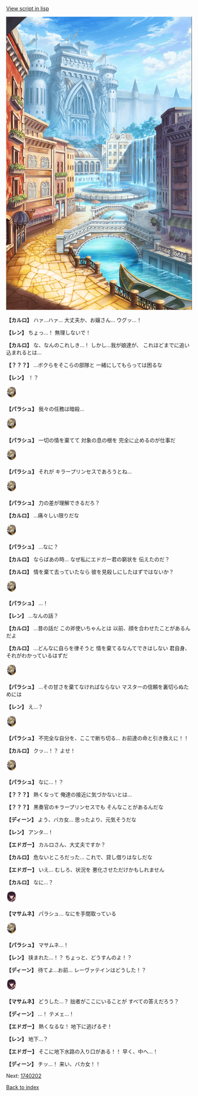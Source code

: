 [View script in lisp](../scripts/1740102.txt)

![006_town.png](../images/backgrounds/006_town.png)

**【カルロ】**
ハァ…ハァ…
大丈夫か、お嬢さん…
ウグッ…！

**【レン】**
ちょっ…！
無理しないで！

**【カルロ】**
な、なんのこれしき…！
しかし…我が娘達が、
これほどまでに追い込まれるとは…

**【？？？】**
…ボクらをそこらの部隊と
一緒にしてもらっては困るな

**【レン】**
！？

<img src="../images/units/200471.png" alt="200471.png" height="34"/>

**【パラシュ】**
我々の任務は暗殺…

<img src="../images/units/200471.png" alt="200471.png" height="34"/>

**【パラシュ】**
一切の情を棄てて
対象の息の根を
完全に止めるのが仕事だ

<img src="../images/units/200471.png" alt="200471.png" height="34"/>

**【パラシュ】**
それが
キラープリンセスであろうとね…

<img src="../images/units/200471.png" alt="200471.png" height="34"/>

**【パラシュ】**
力の差が理解できるだろ？

**【カルロ】**
…痛々しい限りだな

<img src="../images/units/200471.png" alt="200471.png" height="34"/>

**【パラシュ】**
…なに？

**【カルロ】**
ならばあの時…
なぜ私にエドガー君の窮状を
伝えたのだ？

**【カルロ】**
情を棄て去っていたなら
彼を見殺しにしたはずではないか？

<img src="../images/units/200471.png" alt="200471.png" height="34"/>

**【パラシュ】**
…！

**【レン】**
…なんの話？

**【カルロ】**
…昔の話だ
この斧使いちゃんとは
以前、顔を合わせたことがあるんだよ

**【カルロ】**
…どんなに自らを律そうと
情を棄てるなんてできはしない
君自身、それがわかっているはずだ

<img src="../images/units/200471.png" alt="200471.png" height="34"/>

**【パラシュ】**
…その甘さを棄てなければならない
マスターの信頼を裏切らぬためには

**【レン】**
え…？

<img src="../images/units/200471.png" alt="200471.png" height="34"/>

**【パラシュ】**
不完全な自分を、ここで断ち切る…
お前達の命と引き換えに！！

**【カルロ】**
クッ…！？
よせ！

<img src="../images/units/200471.png" alt="200471.png" height="34"/>

**【パラシュ】**
なに…！？

**【？？？】**
熱くなって
俺達の接近に気づかないとは…

**【？？？】**
黒奏官のキラープリンセスでも
そんなことがあるんだな

**【ディーン】**
よう、バカ女…
思ったより、元気そうだな

**【レン】**
アンタ…！

**【エドガー】**
カルロさん、大丈夫ですか？

**【カルロ】**
危ないところだった…
これで、貸し借りはなしだな

**【エドガー】**
いえ…
むしろ、状況を
悪化させただけかもしれません

**【カルロ】**
なに…？

<img src="../images/units/100161.png" alt="100161.png" height="34"/>

**【マサムネ】**
パラシュ…
なにを手間取っている

<img src="../images/units/200471.png" alt="200471.png" height="34"/>

**【パラシュ】**
マサムネ…！

**【レン】**
挟まれた…！？
ちょっと、どうすんのよ！？

**【ディーン】**
待てよ…お前…
レーヴァテインはどうした！？

<img src="../images/units/100161.png" alt="100161.png" height="34"/>

**【マサムネ】**
どうした…？
拙者がここにいることが
すべての答えだろう？

**【ディーン】**
…！
テメェ…！

**【エドガー】**
熱くなるな！
地下に逃げるぞ！

**【レン】**
地下…？

**【エドガー】**
そこに地下水路の入り口がある！！
早く、中へ…！

**【ディーン】**
チッ…！
来い、バカ女！！

Next: [1740202](1740202.md)

[Back to index](index.md)
